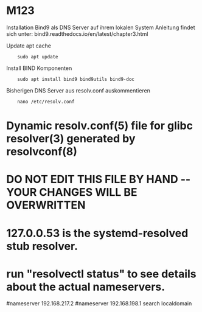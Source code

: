 # M123

Installation Bind9 als DNS Server auf ihrem lokalen System
Anleitung findet sich unter: bind9.readthedocs.io/en/latest/chapter3.html


Update apt cache
```
    sudo apt update
```

Install BIND Komponenten
```
    sudo apt install bind9 bind9utils bind9-doc
```


Bisherigen DNS Server aus resolv.conf auskommentieren 
```
    nano /etc/resolv.conf
```

# Dynamic resolv.conf(5) file for glibc resolver(3) generated by resolvconf(8)
#     DO NOT EDIT THIS FILE BY HAND -- YOUR CHANGES WILL BE OVERWRITTEN
# 127.0.0.53 is the systemd-resolved stub resolver.
# run "resolvectl status" to see details about the actual nameservers.

#nameserver 192.168.217.2
#nameserver 192.168.198.1
search localdomain

